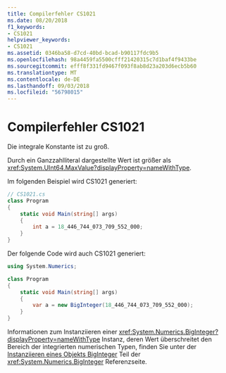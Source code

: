 ```yaml
---
title: Compilerfehler CS1021
ms.date: 08/20/2018
f1_keywords:
- CS1021
helpviewer_keywords:
- CS1021
ms.assetid: 0346ba58-d7cd-40bd-bcad-b90117fdc9b5
ms.openlocfilehash: 98a4459fa5500cfff21420315c7d1baf4f9433be
ms.sourcegitcommit: efff8f331fd9467f093f8ab8d23a203d6ecb5b60
ms.translationtype: MT
ms.contentlocale: de-DE
ms.lasthandoff: 09/03/2018
ms.locfileid: "56798015"
---
```

# <a name="compiler-error-cs1021"></a>Compilerfehler CS1021

Die integrale Konstante ist zu groß.  
  
Durch ein Ganzzahlliteral dargestellte Wert ist größer als <xref:System.UInt64.MaxValue?displayProperty=nameWithType>.  
  
Im folgenden Beispiel wird CS1021 generiert:  

```csharp
// CS1021.cs  
class Program
{
    static void Main(string[] args)
    {
        int a = 18_446_744_073_709_552_000;
    }
}  
```

Der folgende Code wird auch CS1021 generiert:

```csharp
using System.Numerics;

class Program
{
    static void Main(string[] args)
    {
        var a = new BigInteger(18_446_744_073_709_552_000);
    }
}
```
 
Informationen zum Instanziieren einer <xref:System.Numerics.BigInteger?displayProperty=nameWithType> Instanz, deren Wert überschreitet den Bereich der integrierten numerischen Typen, finden Sie unter der [Instanziieren eines Objekts BigInteger](https://docs.microsoft.com/dotnet/api/System.Numerics.BigInteger#instantiating-a-biginteger-object) Teil der <xref:System.Numerics.BigInteger> Referenzseite.
